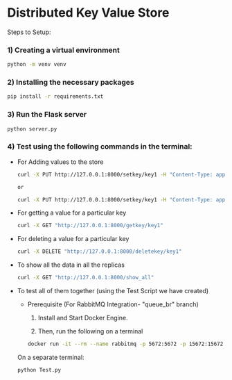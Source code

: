 # Distributed Key Value Store

Steps to Setup:

### 1) Creating a virtual environment
``` Bash
python -m venv venv
```

### 2) Installing the necessary packages
``` Bash
pip install -r requirements.txt
```

### 3) Run the Flask server
``` Bash
python server.py
```

### 4) Test using the following commands in the terminal:

- For Adding values to the store
    ``` Bash
    curl -X PUT http://127.0.0.1:8000/setkey/key1 -H "Content-Type: application/json" -d '{"value":"value1"}'

    or 

    curl -X PUT http://127.0.0.1:8000/setkey/key1 -H "Content-Type: application/json" -d "{\"value\":\"value1\"}"
    ```

- For getting a value for a particular key
    ``` Bash
    curl -X GET "http://127.0.0.1:8000/getkey/key1"        
    ```     

- For deleting a value for a particular key
    ``` Bash
    curl -X DELETE "http://127.0.0.1:8000/deletekey/key1"        
    ```    

- To show all the data in all the replicas
    ``` Bash
    curl -X GET "http://127.0.0.1:8000/show_all"        
    ```   

- To test all of them together (using the Test Script we have created)
    - Prerequisite (For RabbitMQ Integration- "queue_br" branch) 
    
        1) Install and Start Docker Engine.

        2) Then, run the following on a terminal
        ``` Bash
        docker run -it --rm --name rabbitmq -p 5672:5672 -p 15672:15672 rabbitmq:4.0-management   
        ``` 

    On a separate terminal: 
    ``` Bash
    python Test.py       
    ``` 

